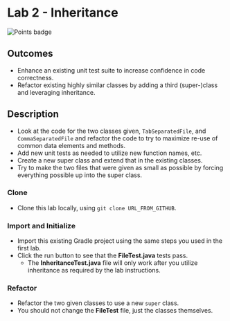 # Lab 2 - Inheritance
![Points badge](../../blob/badges/.github/badges/points.svg)

## Outcomes
* Enhance an existing unit test suite to increase confidence in code correctness.
* Refactor existing highly similar classes by adding a third (super-)class and leveraging inheritance.

## Description
* Look at the code for the two classes given, `TabSeparatedFile`, and `CommaSeparatedFile` and refactor the code to try to maximize re-use of common data elements and methods.
* Add new unit tests as needed to utilize new function names, etc.
* Create a new super class and extend that in the existing classes.
* Try to make the two files that were given as small as possible by forcing everything possible up into the super class.

### Clone
- Clone this lab locally, using `git clone URL_FROM_GITHUB`.

### Import and Initialize
- Import this existing Gradle project using the same steps you used in the first lab.
- Click the run button to see that the **FileTest.java** tests pass.
	- The **InheritanceTest.java** file will only work after you utilize inheritance as required by the lab instructions.

### Refactor
- Refactor the two given classes to use a new `super` class.
- You should not change the **FileTest** file, just the classes themselves.
